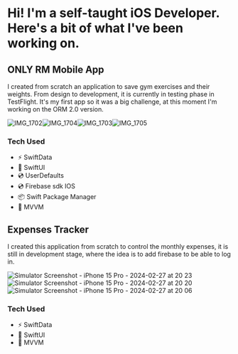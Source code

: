 Hi! I'm a self-taught iOS Developer. Here's a bit of what I've been working on.
=====================================================================================================================================


## ONLY RM Mobile App

I created from scratch an application to save gym exercises and their weights. From design to development, it is currently in testing phase in TestFlight.
It's my first app so it was a big challenge, at this moment I'm working on the ORM 2.0 version.

![IMG_1702](https://github.com/Gastonfoncea/Portfolio-GitHub/assets/57188392/2ee191bc-db09-4c0b-b4d4-b228a4078e96)![IMG_1704](https://github.com/Gastonfoncea/Portfolio-GitHub/assets/57188392/197912e0-dcad-479a-8342-c566320e3854)![IMG_1703](https://github.com/Gastonfoncea/Portfolio-GitHub/assets/57188392/b1e51328-6d84-4287-a978-6e106dc0605f)![IMG_1705](https://github.com/Gastonfoncea/Portfolio-GitHub/assets/57188392/67609747-ef47-42b5-9d4e-a1cd1aae8606)



### Tech Used
* ⚡  SwiftData
* 🎨  SwiftUI
* 💿  UserDefaults
* 💿  Firebase sdk IOS
* 📦  Swift Package Manager
* 🏢  MVVM


## Expenses Tracker

I created this application from scratch to control the monthly expenses, it is still in development stage, where the idea is to add firebase to be able to log in.


![Simulator Screenshot - iPhone 15 Pro - 2024-02-27 at 20 23](https://github.com/Gastonfoncea/Portfolio-GitHub/assets/57188392/b7d0a81c-d9d6-4716-bdf9-350e324e5ae9)
![Simulator Screenshot - iPhone 15 Pro - 2024-02-27 at 20 20](https://github.com/Gastonfoncea/Portfolio-GitHub/assets/57188392/7648d178-ed64-4d80-bb8c-b8b1f0e561ab)
![Simulator Screenshot - iPhone 15 Pro - 2024-02-27 at 20 06](https://github.com/Gastonfoncea/Portfolio-GitHub/assets/57188392/4694564b-562e-43ea-b666-5776942b268c)



### Tech Used
* ⚡  SwiftData
* 🎨  SwiftUI
* 🏢  MVVM
